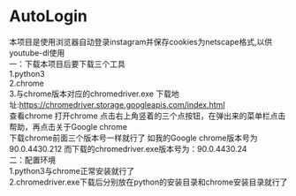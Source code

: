 # AutoLogin
本项目是使用浏览器自动登录instagram并保存cookies为netscape格式,以供youtube-dl使用  
一：下载本项目后要下载三个工具  
1.python3  
2.chrome  
3.与chrome版本对应的chromedriver.exe  下载地址:https://chromedriver.storage.googleapis.com/index.html      
    查看chrome  打开chrome 点击右上角竖着的三个点按钮，在弹出来的菜单栏点击帮助，再点击关于Google chrome    
    下载chrome前面三个版本号一样就行了  如我的Google chrome版本号为 90.0.4430.212  而下载的chromedriver.exe版本号为：90.0.4430.24  
二：配置环境  
1.python3与chrome正常安装就行了  
2.chromedriver.exe下载后分别放在python的安装目录和chrome安装目录就行了  
    
